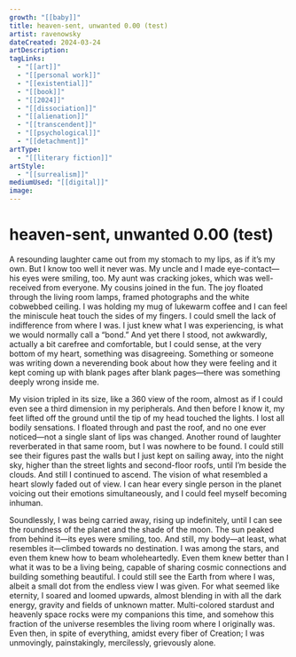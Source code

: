 ```yaml
---
growth: "[[baby]]"
title: heaven-sent, unwanted 0.00 (test)
artist: ravenowsky
dateCreated: 2024-03-24
artDescription:
tagLinks:
  - "[[art]]"
  - "[[personal work]]"
  - "[[existential]]"
  - "[[book]]"
  - "[[2024]]"
  - "[[dissociation]]"
  - "[[alienation]]"
  - "[[transcendent]]"
  - "[[psychological]]"
  - "[[detachment]]"
artType:
  - "[[literary fiction]]"
artStyle:
  - "[[surrealism]]"
mediumUsed: "[[digital]]"
image:
---
```

# heaven-sent, unwanted 0.00 (test)

A resounding laughter came out from my stomach to my lips, as if it’s my own. But I know too well it never was. My uncle and I made eye-contact—his eyes were smiling, too. My aunt was cracking jokes, which was well-received from everyone. My cousins joined in the fun. The joy floated through the living room lamps, framed photographs and the white cobwebbed ceiling. I was holding my mug of lukewarm coffee and I can feel the miniscule heat touch the sides of my fingers. I could smell the lack of indifference from where I was. I just knew what I was experiencing, is what we would normally call a “bond.” And yet there I stood, not awkwardly, actually a bit carefree and comfortable, but I could sense, at the very bottom of my heart, something was disagreeing. Something or someone was writing down a neverending book about how they were feeling and it kept coming up with blank pages after blank pages—there was something deeply wrong inside me. 

My vision tripled in its size, like a 360 view of the room, almost as if I could even see a third dimension in my peripherals. And then before I know it, my feet lifted off the ground until the tip of my head touched the lights. I lost all bodily sensations. I floated through and past the roof, and no one ever noticed—not a single slant of lips was changed. Another round of laughter reverberated in that same room, but I was nowhere to be found. I could still see their figures past the walls but I just kept on sailing away, into the night sky, higher than the street lights and second-floor roofs, until I’m beside the clouds. And still I continued to ascend. The vision of what resembled a heart slowly faded out of view. I can hear every single person in the planet voicing out their emotions simultaneously, and I could feel myself becoming inhuman. 

Soundlessly, I was being carried away, rising up indefinitely, until I can see the roundness of the planet and the shade of the moon. The sun peaked from behind it—its eyes were smiling, too. And still, my body—at least, what resembles it—climbed towards no destination. I was among the stars, and even them knew how to beam wholeheartedly. Even them knew better than I what it was to be a living being, capable of sharing cosmic connections and building something beautiful. I could still see the Earth from where I was, albeit a small dot from the endless view I was given. For what seemed like eternity, I soared and loomed upwards, almost blending in with all the dark energy, gravity and fields of unknown matter. Multi-colored stardust and heavenly space rocks were my companions this time, and somehow this fraction of the universe resembles the living room where I originally was. Even then, in spite of everything, amidst every fiber of Creation; I was unmovingly, painstakingly, mercilessly, grievously alone.